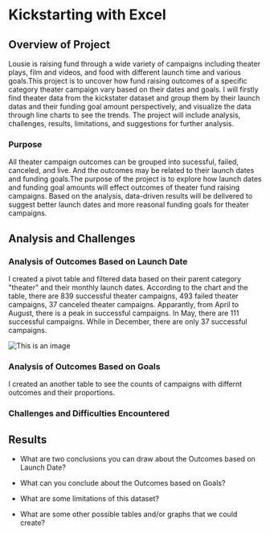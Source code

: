 # Kickstarting with Excel

## Overview of Project

Lousie is raising fund through a wide variety of campaigns including theater plays, film and videos, and food with different launch time and various goals.This project is to uncover how fund raising outcomes of a specific category theater campaign vary based on their dates and goals. I will firstly find theater data from the kickstater dataset and group them by their launch datas and their funding goal amount perspectively, and visualize the data through line charts to see the trends. The project will include analysis, challenges, results, limitations, and suggestions for further analysis.

### Purpose
All theater campaign outcomes can be grouped into sucessful, failed, canceled, and live. And the outcomes may be related to their launch dates and funding goals.The purpose of the project is to explore how launch dates and funding goal amounts will effect outcomes of theater fund raising campaigns. Based on the analysis, data-driven results will be delivered to suggest better launch dates and more reasonal funding goals for theater campaigns.

## Analysis and Challenges

### Analysis of Outcomes Based on Launch Date
I created a pivot table and filtered data based on their parent category "theater" and their monthly launch dates. According to the chart and the table, there are 839 successful theater campaigns, 493 failed theater campaigns, 37 canceled theater campaigns. Apparantly, from April to August, there is a peak in successful campaigns. In May, there are 111 successful campaigns. While in December, there are only 37 successful campaigns. 

![This is an image]()


### Analysis of Outcomes Based on Goals
I created an another table to see the counts of campaigns with differnt outcomes and their proportions. 


### Challenges and Difficulties Encountered


## Results

- What are two conclusions you can draw about the Outcomes based on Launch Date?

- What can you conclude about the Outcomes based on Goals?

- What are some limitations of this dataset?

- What are some other possible tables and/or graphs that we could create?
